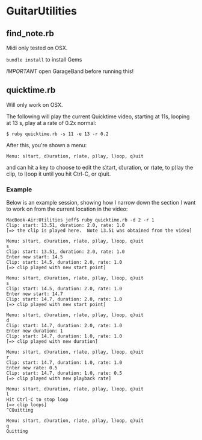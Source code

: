 # GuitarUtilities

## find_note.rb

Midi only tested on OSX.

`bundle install` to install Gems

*IMPORTANT* open GarageBand before running this!

## quicktime.rb

Will only work on OSX.

The following will play the current Quicktime video, starting at 11s,
looping at 13 s, play at a rate of 0.2x normal:

```
$ ruby quicktime.rb -s 11 -e 13 -r 0.2
```

After this, you're shown a menu:

```
Menu: s)tart, d)uration, r)ate, p)lay, l)oop, q)uit
```

and can hit a key to choose to edit the s)tart, d)uration, or r)ate, to
p)lay the clip, to l)oop it until you hit Ctrl-C, or q)uit.

### Example

Below is an example session, showing how I narrow down the section I
want to work on from the current location in the video:

```
MacBook-Air:Utilities jeff$ ruby quicktime.rb -d 2 -r 1
Clip: start: 13.51, duration: 2.0, rate: 1.0
[=> the clip is played here.  Note 13.51 was obtained from the video]

Menu: s)tart, d)uration, r)ate, p)lay, l)oop, q)uit
s
Clip: start: 13.51, duration: 2.0, rate: 1.0
Enter new start: 14.5
Clip: start: 14.5, duration: 2.0, rate: 1.0
[=> clip played with new start point]

Menu: s)tart, d)uration, r)ate, p)lay, l)oop, q)uit
s
Clip: start: 14.5, duration: 2.0, rate: 1.0
Enter new start: 14.7
Clip: start: 14.7, duration: 2.0, rate: 1.0
[=> clip played with new start point]

Menu: s)tart, d)uration, r)ate, p)lay, l)oop, q)uit
d
Clip: start: 14.7, duration: 2.0, rate: 1.0
Enter new duration: 1
Clip: start: 14.7, duration: 1.0, rate: 1.0
[=> clip played with new duration]

Menu: s)tart, d)uration, r)ate, p)lay, l)oop, q)uit
r
Clip: start: 14.7, duration: 1.0, rate: 1.0
Enter new rate: 0.5
Clip: start: 14.7, duration: 1.0, rate: 0.5
[=> clip played with new playback rate]

Menu: s)tart, d)uration, r)ate, p)lay, l)oop, q)uit
l
Hit Ctrl-C to stop loop
[=> clip loops]
^CQuitting

Menu: s)tart, d)uration, r)ate, p)lay, l)oop, q)uit
q
Quitting
```
